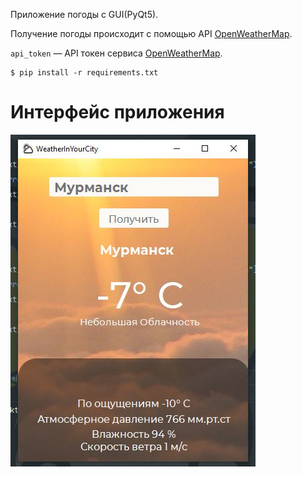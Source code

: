 Приложение погоды с GUI(PyQt5).


Получение погоды происходит с помощью API [OpenWeatherMap](https://openweathermap.org/current).

`api_token` — API токен сервиса [OpenWeatherMap](https://openweathermap.org/current).

```
$ pip install -r requirements.txt
```

# Интерфейс приложения
![software](images/interface.jpg)

